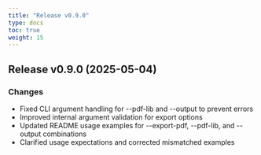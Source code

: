 ```yaml
---
title: "Release v0.9.0"
type: docs
toc: true
weight: 15
---
```


## Release v0.9.0 (2025-05-04)

### Changes
- Fixed CLI argument handling for --pdf-lib and --output to prevent errors
- Improved internal argument validation for export options
- Updated README usage examples for --export-pdf, --pdf-lib, and --output combinations
- Clarified usage expectations and corrected mismatched examples